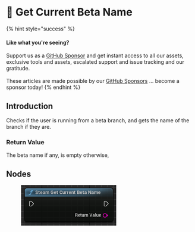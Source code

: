 # 🔵 Get Current Beta Name

{% hint style="success" %}
#### Like what you're seeing?

Support us as a [GitHub Sponsor](../../../../become-a-sponsor/) and get instant access to all our assets, exclusive tools and assets, escalated support and issue tracking and our gratitude.\
\
These articles are made possible by our [GitHub Sponsors](../../../../become-a-sponsor/) ... become a sponsor today!
{% endhint %}

## Introduction

Checks if the user is running from a beta branch, and gets the name of the branch if they are.

### Return Value

The beta name if any, is empty otherwise,

## Nodes

<figure><img src="../../../../.gitbook/assets/image (212).png" alt=""><figcaption></figcaption></figure>
